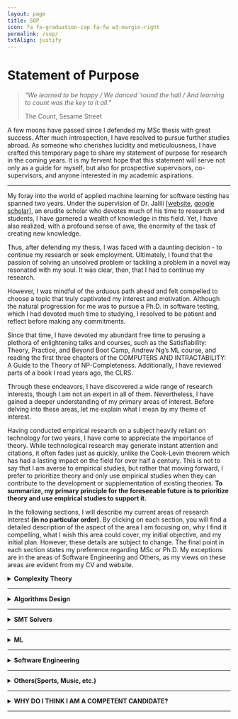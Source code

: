 ```yaml
---
layout: page
title: SOP
icon: fa fa-graduation-cap fa-fw w3-margin-right
permalink: /sop/
txtAlign: justify
---
```


# Statement of Purpose

  <blockquote class="w3-panel w3-leftbar w3-light-grey">
    <p class="w3-large"><i>"We learned to be happy / We danced 'round the hall / And learning to count was the key to it all."</i></p>
    <p>The Count, Sesame Street</p>
  </blockquote> 

A few moons have passed since I defended my MSc thesis with great success. After much introspection, I have resolved to pursue further studies abroad. As someone who cherishes lucidity and meticulousness, I have crafted this temporary page to share my statement of purpose for research in the coming years. It is my fervent hope that this statement will serve not only as a guide for myself, but also for prospective supervisors, co-supervisors, and anyone interested in my academic aspirations.

---

My foray into the world of applied machine learning for software testing has spanned two years. Under the supervision of Dr. Jalili [[website](https://www.modares.ac.ir/~sjalili), [google scholar](https://scholar.google.com/citations?user=j6gUwMkAAAAJ&hl=en)], an erudite scholar who devotes much of his time to research and students, I have garnered a wealth of knowledge in this field. Yet, I have also realized, with a profound sense of awe, the enormity of the task of creating new knowledge.

Thus, after defending my thesis, I was faced with a daunting decision - to continue my research or seek employment. Ultimately, I found that the passion of solving an unsolved problem or tackling a problem in a novel way resonated with my soul. It was clear, then, that I had to continue my research.

However, I was mindful of the arduous path ahead and felt compelled to choose a topic that truly captivated my interest and motivation. Although the natural progression for me was to pursue a Ph.D. in software testing, which I had devoted much time to studying, I resolved to be patient and reflect before making any commitments.

Since that time, I have devoted my abundant free time to perusing a plethora of enlightening talks and courses, such as the Satisfiability: Theory, Practice, and Beyond Boot Camp, Andrew Ng’s ML course, and reading the first three chapters of the COMPUTERS AND INTRACTABILITY: A Guide to the Theory of NP-Completeness. Additionally, I have reviewed parts of a book I read years ago, the CLRS.

Through these endeavors, I have discovered a wide range of research interests, though I am not an expert in all of them. Nevertheless, I have gained a deeper understanding of my primary areas of interest. Before delving into these areas, let me explain what I mean by my theme of interest.

Having conducted empirical research on a subject heavily reliant on technology for two years, I have come to appreciate the importance of theory. While technological research may generate instant attention and citations, it often fades just as quickly, unlike the Cook-Levin theorem which has had a lasting impact on the field for over half a century. This is not to say that I am averse to empirical studies, but rather that moving forward, I prefer to prioritize theory and only use empirical studies when they can contribute to the development or supplementation of existing theories. **To summarize, my primary principle for the foreseeable future is to prioritize theory and use empirical studies to support it.**

In the following sections, I will describe my current areas of research interest **(in no particular order)**. By clicking on each section, you will find a detailed description of the aspect of the area I am focusing on, why I find it compelling, what I wish this area could cover, my initial objective, and my initial plan. However, these details are subject to change. The final point in each section states my preference regarding MSc or Ph.D. My exceptions are in the areas of Software Engineering and Others, as my views on these areas are evident from my CV and website.


<details>
<summary><b>Complexity Theory</b></summary>
  
<b>My view—</b> Given a computable problem P and computational model M (usually a Turing Machine), what class of complexity P belongs to w.r.t M
<br>
<b>Why I like it—</b> It really defines our boundaries today and the future of computation.
<br>
<b>What I do not like about it is that—</b> it does not provide insight into the distribution of hard instances.
<br>
<b>Initial Objective—</b> Cook–Levin theorem has impacted virtually all aspects of CS over 50 years. If I could do something that remains for five years from now or help others to develop something with such impact, that would be great.
<br>
<b>Initial Plan—</b> Designing & conducting an empirical study to understand the nature of hard instances + then developing a theory that considers the studies’ observations
<br>
<b>Second MSc or PhD—</b> I am open-minded towards both; my preference is a Second MSc.
<br>
</details>

---

<details>
<summary><b>Algorithms Design</b></summary>
  
<b>My view—</b> Given a computable problem P, a common computational model M (usually RAM), and the class of complexity of P w.r.t. M, design an efficient algorithm.
<br>
<b>Why I like it—</b> it has numerous applications and needs creativity.
<br>
<b>What I do not like about it is that—</b> it is efficient and suitable for certain problems not all. For example, for many NP-problems that finding exact solution is required or many others that guarantee is not required other alternatives work better.
<br>
<b>Initial Objective—</b> I have read big & well-known books, and now I would like to be involved in the community and design my own algorithm because it simply feels very good.
<br>
<b>Initial Plan—</b> would be theory, but I have an open mind only after designing and proofing, implementing, and conducting an empirical study. In particular, I think working in one of these areas would be very interesting: Exact or approximation algorithms for computational geometry or domain-specific data structures (e.g., data structures for handling large heterogenous datasets).
<br>
<b>Second MSc or PhD—</b> I am open-minded towards both; my preference is a Second MSc.
<br>
</details>

---

<details>
<summary><b>SMT Solvers</b></summary>
  
<b>My view—</b> Typically, given a computable problem formulated as a formula P that belongs to NPC, find satisfiable assignments for P or otherwise return UNSAT.
<br>
<b>Why I like it—</b> they are extremely practical, and many tools (such as KLEE and many others) are developed on top of them + nicely make a link between theory and practice.
<br>
<b>What I do not like about it is that—</b> currently, they only provide exact solutions and not approximate solutions.
<br>
<b>Initial Objective—</b> I would like to explore SMT4ML, ML4SMT, and ML + Reasoning.
<br>
<b>Initial Plan—</b> I am open-minded towards both
<br>
<b>Second MSc or PhD—</b> I am open-minded towards both.
<br>
</details>

---

<details>
<summary><b>ML</b></summary>
  
<b>My view—</b> Given a computational model M, description or instances of interest D of a computable problem of interest P, design algorithm that works well on instances D w.r.t. a measure of interest
<br>
<b>Why I like it—</b> it is practical and empirical and jointly need creativity
<br>
<b>What I do not like about it is that—</b> no guarantee, usually is only about representation and does not anything to do w.r.t. reasoning; e.g., it may solve some integrals but cannot discover the concept of integral by itself
<br>
<b>Initial Objective—</b> Have read some books, and got some courses, but my major was not AI; now I want to go delve depth and depth into its mathematics, and so design a new algorithm
<br>
<b>Initial Plan—</b> Have an open mind, but I would like to design a new algorithm would be among the novelty, not just applying, combing, or comparing existing methods. In particular, I am interested in developing new techniques and algorithms for semi-supervised, supervised, and NLP, all with offline strategies.
<br>
<b>Second MSc or PhD—</b> I am open-minded towards both; my preference is a Second MSc.
<br>
</details>

---

<details>
<summary><b>Software Engineering</b></summary>
  
<b>Initial Objective—</b> I want to explore applications of SMT solvers, ML, and Approximate counting/sampling in a given software engineering problem. There is no obligation, but as a matter of preference or familiarity, it is easier for me to work on test input generation, test case prioritization, test suite quality assessment, and test case execution. However, I want to emphasize again that there is no obligation, and I would be delighted to explore other problems or other areas, such as verification.
<br>
<b>Second MSc or PhD—</b> PhD
<br>
</details>

---

<details>
<summary><b>Others(Sports, Music, etc.)</b></summary> 
<b>Initial Objective—</b> As should be evident from my websites and the projects I’ve been involved in, I would like to explore and expand my knowledge by applying it to various domains such as Sports, Tourism, Biology, etc. In particular, I want to explore applications of SMT solvers, ML, and Approximate counting/sampling in a given domain and problem.
<br>
<b>Second MSc or PhD—</b> I am open-minded towards both.
<br>
</details>

---


<details>
<summary><b>WHY DO I THINK I AM A COMPETENT CANDIDATE?</b></summary>
  
<b>-</b> With my previous research experience, I have gained valuable skills in reading papers, learning about research methodologies, and writing papers and presentations. I believe these skills make me a strong candidate for any position I apply for.
<br><br>
<b>-</b> Looking towards the future, I see myself as a researcher (not necessarily in universities), and I am open to pursuing a second master's or Ph.D. to expand my knowledge and experience. I am flexible when it comes to the type of position, except for software engineering.
<br><br>
<b>-</b> I have a strong network of supportive and talented people who are always there for me. This is especially important as I plan to apply for Fall 2024. I can focus on studying literature and potentially the required background to start research directly in the Fall of 2024. Some of these individuals are experts in their respective fields and are always willing to lend a hand when I struggle to understand something or when collaboration is needed.
<br><br>
<b>-</b> I prefer to let my CV and references speak to my skills and hardworking nature, as I believe actions speak louder than words.
<br><br>
</details>

---
